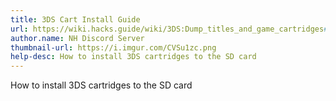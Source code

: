 ```yaml
---
title: 3DS Cart Install Guide
url: https://wiki.hacks.guide/wiki/3DS:Dump_titles_and_game_cartridges#Installing_a_Game_Cartridge_Directly_to_the_System
author.name: NH Discord Server
thumbnail-url: https://i.imgur.com/CVSu1zc.png
help-desc: How to install 3DS cartridges to the SD card
---
```


How to install 3DS cartridges to the SD card
